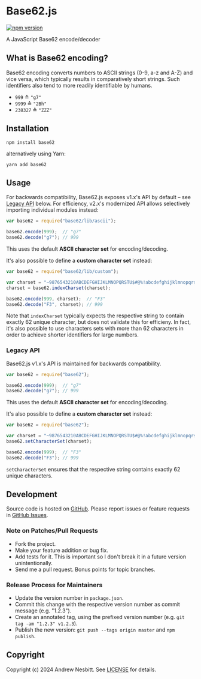 # Base62.js
[![npm version](https://badge.fury.io/js/base62.svg)](http://badge.fury.io/js/base62)

A JavaScript Base62 encode/decoder

## What is Base62 encoding?

Base62 encoding converts numbers to ASCII strings (0-9, a-z and A-Z) and vice
versa, which typically results in comparatively short strings. Such identifiers
also tend to more readily identifiable by humans.

* `999` ≙ `"g7"`
* `9999` ≙ `"2Bh"`
* `238327` ≙ `"ZZZ"`


## Installation

```shell
npm install base62
```

alternatively using Yarn:

```shell
yarn add base62
```


## Usage

For backwards compatibility, Base62.js exposes v1.x's API by default – see
[Legacy API](#legacy-api) below. For efficiency, v2.x's modernized API allows
selectively importing individual modules instead:

```javascript
var base62 = require("base62/lib/ascii");

base62.encode(999);  // "g7"
base62.decode("g7"); // 999
```

This uses the default **ASCII character set** for encoding/decoding.

It's also possible to define a **custom character set** instead:

```javascript
var base62 = require("base62/lib/custom");

var charset = "~9876543210ABCDEFGHIJKLMNOPQRSTU$#@%!abcdefghijklmnopqrstuvw-=";
charset = base62.indexCharset(charset);

base62.encode(999, charset);  // "F3"
base62.decode("F3", charset); // 999
```

Note that `indexCharset` typically expects the respective string to contain
exactly 62 unique character, but does not validate this for efficieny. In fact,
it's also possible to use characters sets with more than 62 characters in order
to achieve shorter identifiers for large numbers.


### Legacy API

Base62.js v1.x's API is maintained for backwards compatibility.

```javascript
var base62 = require("base62");

base62.encode(999);  // "g7"
base62.decode("g7"); // 999
```

This uses the default **ASCII character set** for encoding/decoding.

It's also possible to define a **custom character set** instead:

```javascript
var base62 = require("base62");

var charset = "~9876543210ABCDEFGHIJKLMNOPQRSTU$#@%!abcdefghijklmnopqrstuvw-=";
base62.setCharacterSet(charset);

base62.encode(999);  // "F3"
base62.decode("F3"); // 999
```

`setCharacterSet` ensures that the respective string contains exactly 62 unique
characters.


## Development

Source code is hosted on [GitHub](http://github.com/base62/base62.js).
Please report issues or feature requests in
[GitHub Issues](http://github.com/base62/base62.js.issues).


### Note on Patches/Pull Requests

 * Fork the project.
 * Make your feature addition or bug fix.
 * Add tests for it. This is important so I don't break it in a future version
   unintentionally.
 * Send me a pull request. Bonus points for topic branches.


### Release Process for Maintainers

 * Update the version number in `package.json`.
 * Commit this change with the respective version number as commit message
   (e.g. "1.2.3").
 * Create an annotated tag, using the prefixed version number (e.g.
   `git tag -am "1.2.3" v1.2.3`).
 * Publish the new version: `git push --tags origin master` and `npm publish`.


## Copyright

Copyright (c) 2024 Andrew Nesbitt. See [LICENSE](https://github.com/base62/base62.js/blob/master/LICENSE) for details.
